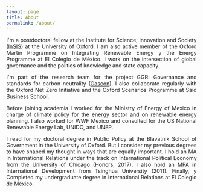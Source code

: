```yaml
---
layout: page
title: About
permalink: /about/
---
```


<p align="justify"> I'm a postdoctoral fellow at the Institute for Science, Innovation and Society (<a href="https://www.insis.ox.ac.uk/">InSIS</a>) at the University of Oxford. I am also active member of the Oxford Martin Programme on Integrating Renewable Energy y the Energy Programme at El Colegio de México. I work on the intersection of global governance and the politics of knowledge and state capacity. </p>

<p align="justify">  I'm part of the research team for the project GGR: Governance and standards for carbon neutrality (<a href="https://www.insis.ox.ac.uk/gascon-ggrs-governance-and-standards-carbon-neutrality">Gascon</a>). I also collaborate regularly with the Oxford Net Zero Initiative and the Oxford Scenarios Programme at Saïd Business School.</p>

<p align="justify"> Before joining academia I worked for the Ministry of Energy of Mexico in charge of climate policy for the energy sector and on renewable energy planning. I also worked for WWF Mexico and consulted for the US National Renewable Energy Lab, UNIDO, and UNEP. </p>

<p align="justify"> I read for my doctoral degree in Public Policy at the Blavatnik School of Government in the University of Oxford. But I consider my previous degrees to have shaped my thought in ways that are equally important. I hold an MA in International Relations under the track on International Political Economy from the University of Chicago (Honors, 2017).  I also hold an MPA in International Development from Tsinghua University (2011). Finally, y Completed my undergraduate degree in International Relations at El Colegio de México.
